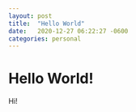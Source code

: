 ```yaml
---
layout: post
title:  "Hello World"
date:   2020-12-27 06:22:27 -0600
categories: personal
---
```


# Hello World!

Hi!